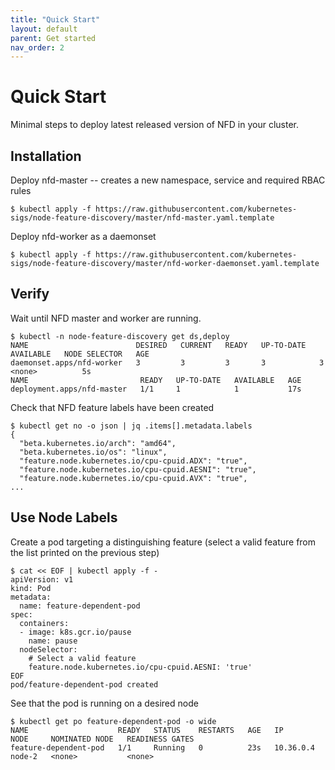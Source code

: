 ```yaml
---
title: "Quick Start"
layout: default
parent: Get started
nav_order: 2
---
```


# Quick Start

Minimal steps to deploy latest released version of NFD in your cluster.

## Installation

Deploy nfd-master -- creates a new namespace, service and required RBAC rules
```
$ kubectl apply -f https://raw.githubusercontent.com/kubernetes-sigs/node-feature-discovery/master/nfd-master.yaml.template
```
Deploy nfd-worker as a daemonset
```
$ kubectl apply -f https://raw.githubusercontent.com/kubernetes-sigs/node-feature-discovery/master/nfd-worker-daemonset.yaml.template
```

## Verify

Wait until NFD master and worker are running.
```
$ kubectl -n node-feature-discovery get ds,deploy
NAME                        DESIRED   CURRENT   READY   UP-TO-DATE   AVAILABLE   NODE SELECTOR   AGE
daemonset.apps/nfd-worker   3         3         3       3            3           <none>          5s
NAME                         READY   UP-TO-DATE   AVAILABLE   AGE
deployment.apps/nfd-master   1/1     1            1           17s
```
Check that NFD feature labels have been created
```
$ kubectl get no -o json | jq .items[].metadata.labels
{
  "beta.kubernetes.io/arch": "amd64",
  "beta.kubernetes.io/os": "linux",
  "feature.node.kubernetes.io/cpu-cpuid.ADX": "true",
  "feature.node.kubernetes.io/cpu-cpuid.AESNI": "true",
  "feature.node.kubernetes.io/cpu-cpuid.AVX": "true",
...
```

## Use Node Labels

Create a pod targeting a distinguishing feature (select a valid feature from
the list printed on the previous step)
```
$ cat << EOF | kubectl apply -f -
apiVersion: v1
kind: Pod
metadata:
  name: feature-dependent-pod
spec:
  containers:
  - image: k8s.gcr.io/pause
    name: pause
  nodeSelector:
    # Select a valid feature
    feature.node.kubernetes.io/cpu-cpuid.AESNI: 'true'
EOF
pod/feature-dependent-pod created
```
See that the pod is running on a desired node
```
$ kubectl get po feature-dependent-pod -o wide
NAME                    READY   STATUS    RESTARTS   AGE   IP          NODE     NOMINATED NODE   READINESS GATES
feature-dependent-pod   1/1     Running   0          23s   10.36.0.4   node-2   <none>           <none>
```
